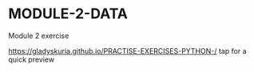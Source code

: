 # MODULE-2-DATA
Module 2 exercise

https://gladyskuria.github.io/PRACTISE-EXERCISES-PYTHON-/ tap for a quick preview
